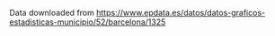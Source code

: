 Data downloaded from https://www.epdata.es/datos/datos-graficos-estadisticas-municipio/52/barcelona/1325